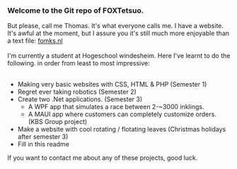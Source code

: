 ### Welcome to the Git repo of FOXTetsuo. 
But please, call me Thomas. It's what everyone calls me.
I have a website. It's awful at the moment, but I assure you it's still much more enjoyable than a text file: [fomks.nl](http://fomks.nl)
<br/><br/>
I'm currently a student at Hogeschool windesheim. Here I've learnt to do the following. in order from least to most impressive:
<br/><br/>
- Making very basic websites with CSS, HTML & PHP (Semester 1)
- Regret ever taking robotics (Semester 2)
- Create two .Net applications. (Semester 3)
  - A WPF app that simulates a race between 2-~3000 inklings.
  - A MAUI app where customers can completely customize orders. (KBS Group project)
- Make a website with cool rotating / flotating leaves (Christmas holidays after semester 3)
- Fill in this readme

If you want to contact me about any of these projects, good luck.
<!--
**FOXTetsuo/FOXTetsuo** is a ✨ _special_ ✨ repository because its `README.md` (this file) appears on your GitHub profile.

Here are some ideas to get you started:

- 🔭 I’m currently working on ...
- 🌱 I’m currently learning ...
- 👯 I’m looking to collaborate on ...
- 🤔 I’m looking for help with ...
- 💬 Ask me about ...
- 📫 How to reach me: ...
- 😄 Pronouns: ...
- ⚡ Fun fact: ...
-->
